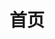 ---
layout: home

title: 首页

hero:
  name: 媒体盒子
  text: 全能媒体容器
  tagline: 插件化网罗天下媒体，畅快浏览视频、漫画和任何你想要的媒体数据！
  actions:
    - theme: brand
      text: 开始使用
      link: https://github.com/RyensX/MediaBox#%E4%B8%8B%E8%BD%BD%E4%BD%BF%E7%94%A8
    - theme: alt
      text: 插件仓库
      link: /plugin-repo/plugin-browser

features:
  - title: 快速开发
    details: 只需要会简单网络知识(如爬虫)和JVM语言基础即可快速写出插件
  - title: 便捷使用
    details: 内置插件商店一键下载安装插件扩充媒体内容，插件提交/更新全交由云端自动处理
  - title: 低成本接入
    details: 各路网站、数据源简单开发插件即可得到一个功能完整的客户端，支持在线安装
---